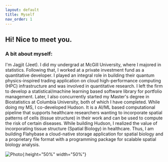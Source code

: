 ```yaml
---
layout: default
title: Myself
nav_order: 1
---
```


## Hi! Nice to meet you.

### A bit about myself:
<p align="justify ">
 
 I'm Jagjit (Jeet). I did my undergrad at McGill University, where I majored in statistics. Following that, I worked at a private investment fund as a quantitative developer. I played an integral role in building their quantum physics-inspired trading application on cloud high-performance computing (HPC) infrastructure and was involved in quantitative research. I left the firm to develop a statistical/machine learning based software library for portfolio management. Later, I also concurrently started my Master's degree in Biostatistics at Columbia University, both of which I have completed. While doing my MS, I co-developed Hudson. It is a AI/ML based computational pipeline that supports healthcare researchers wanting to incorporate spatial patterns of cells (tissue structure) in their work and can be used to compute the risk of certain diseases. While building Hudson, I realized the value of incorporating tissue structure (Spatial Biology) in healthcare. Thus, I am building Flahybase a cloud-native storage application for spatial biology and a proprietary file format with a programming package for scalable spatial biology analysis. 

</p>

 
![Photo](photo.jpg){:height="50%" width="50%"} 
